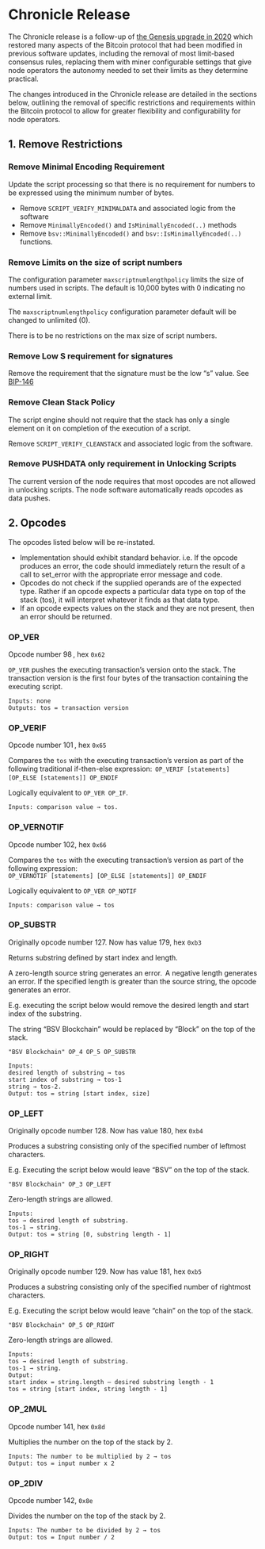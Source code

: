 # Chronicle Release

The Chronicle release is a follow-up of [the Genesis upgrade in 2020](https://www.bsvblockchain.org/releases/changes-for-the-genesis-upgrade) which restored many aspects of the Bitcoin protocol that had been modified in previous software updates, including the removal of most limit-based consensus rules, replacing them with miner configurable settings that give node operators the autonomy needed to set their limits as they determine practical.

The changes introduced in the Chronicle release are detailed in the sections below, outlining the removal of specific restrictions and requirements within the Bitcoin protocol to allow for greater flexibility and configurability for node operators.

## 1. Remove Restrictions &#x20;

### Remove Minimal Encoding Requirement 

Update the script processing so that there is no requirement for numbers to be expressed using the minimum number of bytes.

* Remove `SCRIPT_VERIFY_MINIMALDATA` and associated logic from the software
* Remove `MinimallyEncoded()` and `IsMinimallyEncoded(..)` methods
* Remove `bsv::MinimallyEncoded()` and `bsv::IsMinimallyEncoded(..)` functions.

### Remove Limits on the size of script numbers

The configuration parameter `maxscriptnumlengthpolicy` limits the size of numbers used in scripts. The default is 10,000 bytes with 0 indicating no external limit. &#x20;

The `maxscriptnumlengthpolicy` configuration parameter default will be changed to unlimited (0).

There is to be no restrictions on the max size of script numbers.

### Remove Low S requirement for signatures  &#x20;

Remove the requirement that the signature must be the low “s” value. See [BIP-146](https://github.com/bitcoin/bips/blob/master/bip-0146.mediawiki) 

### Remove Clean Stack Policy &#x20;

The script engine should not require that the stack has only a single element on it on completion of the execution of a script.  &#x20;

Remove `SCRIPT_VERIFY_CLEANSTACK` and associated logic from the software. 

### Remove PUSHDATA only requirement in Unlocking Scripts  &#x20;

The current version of the node requires that most opcodes are not allowed in unlocking scripts. The node software automatically reads opcodes as data pushes.

## 2. Opcodes 

The opcodes listed below will be re-instated.  &#x20;

* Implementation should exhibit standard behavior. i.e. If the opcode produces an error, the code should immediately return the result of a call to set\_error with the appropriate error message and code.
* Opcodes do not check if the supplied operands are of the expected type. Rather if an opcode expects a particular data type on top of the stack (tos), it will interpret whatever it finds as that data type.
* If an opcode expects values on the stack and they are not present, then an error should be returned. 

### OP\_VER &#x20;

Opcode number 98 , hex `0x62`

`OP_VER` pushes the executing transaction’s version onto the stack. The transaction version is the first four bytes of the transaction containing the executing script. 

```
Inputs: none
Outputs: tos = transaction version
```

### OP\_VERIF &#x20;

Opcode number 101 , hex `0x65`

Compares the `tos` with the executing transaction’s version as part of the following traditional if-then-else expression:  `OP_VERIF [statements] [OP_ELSE [statements]] OP_ENDIF` &#x20;

Logically equivalent to `OP_VER OP_IF`.

```
Inputs: comparison value → tos.  
```

### OP\_VERNOTIF &#x20;

Opcode number 102, hex `0x66`

Compares the `tos` with the executing transaction’s version as part of the following expression:  \
`OP_VERNOTIF [statements] [OP_ELSE [statements]] OP_ENDIF`

Logically equivalent to `OP_VER OP_NOTIF`

```
Inputs: comparison value → tos
```

### OP\_SUBSTR &#x20;

Originally opcode number 127. Now has value 179, hex `0xb3`

Returns substring defined by start index and length.

A zero-length source string generates an error.  A negative length generates an error. If the specified length is greater than the source string, the opcode generates an error.&#x20;

E.g. executing the script below would remove the desired length and start index of the substring. &#x20;

The string “BSV Blockchain” would be replaced by “Block” on the top of the stack.

```
"BSV Blockchain" OP_4 OP_5 OP_SUBSTR   
```

```
Inputs:   
desired length of substring → tos  
start index of substring → tos-1  
string → tos-2.  
Output: tos = string [start index, size]  
```

### OP\_LEFT &#x20;

Originally opcode number 128. Now has value 180, hex `0xb4`

Produces a substring consisting only of the specified number of leftmost characters. &#x20;

E.g. Executing the script below would leave “BSV” on the top of the stack.

```
"BSV Blockchain" OP_3 OP_LEFT
```

Zero-length strings are allowed. &#x20;

```
Inputs:   
tos → desired length of substring.  
tos-1 → string.  
Output: tos = string [0, substring length - 1]  
```

### OP\_RIGHT &#x20;

Originally opcode number 129. Now has value 181, hex `0xb5`

Produces a substring consisting only of the specified number of rightmost characters. &#x20;

E.g. Executing the script below would leave “chain” on the top of the stack.

```
"BSV Blockchain" OP_5 OP_RIGHT
```

Zero-length strings are allowed. &#x20;

```
Inputs:   
tos → desired length of substring.  
tos-1 → string.  
Output:
start index = string.length – desired substring length - 1  
tos = string [start index, string length - 1]  
```

### OP\_2MUL &#x20;

Opcode number 141, hex `0x8d`

Multiplies the number on the top of the stack by 2.

```
Inputs: The number to be multiplied by 2 → tos 
Output: tos = input number x 2  
```

### OP\_2DIV &#x20;

Opcode number 142, `0x8e`

Divides the number on the top of the stack by 2.

```
Inputs: The number to be divided by 2 → tos
Output: tos = Input number / 2 
```
